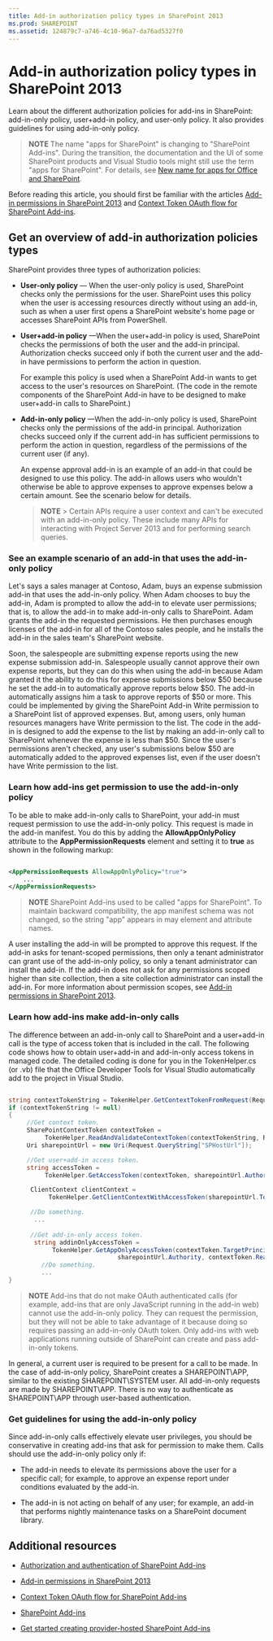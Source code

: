 ```yaml
---
title: Add-in authorization policy types in SharePoint 2013
ms.prod: SHAREPOINT
ms.assetid: 124879c7-a746-4c10-96a7-da76ad5327f0
---
```



# Add-in authorization policy types in SharePoint 2013
Learn about the different authorization policies for add-ins in SharePoint: add-in-only policy, user+add-in policy, and user-only policy. It also provides guidelines for using add-in-only policy.
> **NOTE**
> The name "apps for SharePoint" is changing to "SharePoint Add-ins". During the transition, the documentation and the UI of some SharePoint products and Visual Studio tools might still use the term "apps for SharePoint". For details, see  [New name for apps for Office and SharePoint](new-name-for-apps-for-sharepoint.md#bk_newname). 
  
    
    

Before reading this article, you should first be familiar with the articles  [Add-in permissions in SharePoint 2013](add-in-permissions-in-sharepoint-2013.md) and [Context Token OAuth flow for SharePoint Add-ins](context-token-oauth-flow-for-sharepoint-add-ins.md).
## Get an overview of add-in authorization policies types
<a name="Overview"> </a>

SharePoint provides three types of authorization policies:
  
    
    

- **User-only policy** — When the user-only policy is used, SharePoint checks only the permissions for the user. SharePoint uses this policy when the user is accessing resources directly without using an add-in, such as when a user first opens a SharePoint website's home page or accesses SharePoint APIs from PowerShell.
    
    
    
  
- **User+add-in policy** —When the user+add-in policy is used, SharePoint checks the permissions of both the user and the add-in principal. Authorization checks succeed only if both the current user and the add-in have permissions to perform the action in question.
    
    For example this policy is used when a SharePoint Add-in wants to get access to the user's resources on SharePoint. (The code in the remote components of the SharePoint Add-in have to be designed to make user+add-in calls to SharePoint.)
    
    
    
  
- **Add-in-only policy** —When the add-in-only policy is used, SharePoint checks only the permissions of the add-in principal. Authorization checks succeed only if the current add-in has sufficient permissions to perform the action in question, regardless of the permissions of the current user (if any).
    
    An expense approval add-in is an example of an add-in that could be designed to use this policy. The add-in allows users who wouldn't otherwise be able to approve expenses to approve expenses below a certain amount. See the scenario below for details. 
    
    
    
    > **NOTE**
      > Certain APIs require a user context and can't be executed with an add-in-only policy. These include many APIs for interacting with Project Server 2013 and for performing search queries. 

### See an example scenario of an add-in that uses the add-in-only policy
<a name="Scenario"> </a>

Let's says a sales manager at Contoso, Adam, buys an expense submission add-in that uses the add-in-only policy. When Adam chooses to buy the add-in, Adam is prompted to allow the add-in to elevate user permissions; that is, to allow the add-in to make add-in-only calls to SharePoint. Adam grants the add-in the requested permissions. He then purchases enough licenses of the add-in for all of the Contoso sales people, and he installs the add-in in the sales team's SharePoint website.
  
    
    
Soon, the salespeople are submitting expense reports using the new expense submission add-in. Salespeople usually cannot approve their own expense reports, but they can do this when using the add-in because Adam granted it the ability to do this for expense submissions below $50 because he set the add-in to automatically approve reports below $50. The add-in automatically assigns him a task to approve reports of $50 or more. This could be implemented by giving the SharePoint Add-in Write permission to a SharePoint list of approved expenses. But, among users, only human resources managers have Write permission to the list. The code in the add-in is designed to add the expense to the list by making an add-in-only call to SharePoint whenever the expense is less than $50. Since the user's permissions aren't checked, any user's submissions below $50 are automatically added to the approved expenses list, even if the user doesn't have Write permission to the list.
  
    
    

  
    
    

### Learn how add-ins get permission to use the add-in-only policy
<a name="Approve"> </a>

To be able to make add-in-only calls to SharePoint, your add-in must request permission to use the add-in-only policy. This request is made in the add-in manifest. You do this by adding the **AllowAppOnlyPolicy** attribute to the **AppPermissionRequests** element and setting it to **true** as shown in the following markup:
  
    
    

```XML

<AppPermissionRequests AllowAppOnlyPolicy="true">
    ...
</AppPermissionRequests>
```


> **NOTE**
> SharePoint Add-ins used to be called "apps for SharePoint". To maintain backward compatibility, the app manifest schema was not changed, so the string "app" appears in may element and attribute names. 
  
    
    

A user installing the add-in will be prompted to approve this request. If the add-in asks for tenant-scoped permissions, then only a tenant administrator can grant use of the add-in-only policy, so only a tenant administrator can install the add-in. If the add-in does not ask for any permissions scoped higher than site collection, then a site collection administrator can install the add-in. For more information about permission scopes, see  [Add-in permissions in SharePoint 2013](add-in-permissions-in-sharepoint-2013.md).
  
    
    

### Learn how add-ins make add-in-only calls
<a name="AppOnlyCalls"> </a>

The difference between an add-in-only call to SharePoint and a user+add-in call is the type of access token that is included in the call. The following code shows how to obtain user+add-in and add-in-only access tokens in managed code. The detailed coding is done for you in the TokenHelper.cs (or .vb) file that the Office Developer Tools for Visual Studio automatically add to the project in Visual Studio.
  
    
    

```cs

string contextTokenString = TokenHelper.GetContextTokenFromRequest(Request);
if (contextTokenString != null)
{
     //Get context token.
     SharePointContextToken contextToken =
          TokenHelper.ReadAndValidateContextToken(contextTokenString, Request.Url.Authority);
     Uri sharepointUrl = new Uri(Request.QueryString["SPHostUrl"]);

     //Get user+add-in access token.
     string accessToken =
          TokenHelper.GetAccessToken(contextToken, sharepointUrl.Authority).AccessToken;

      ClientContext clientContext =
           TokenHelper.GetClientContextWithAccessToken(sharepointUrl.ToString(), accessToken);

      //Do something. 
       ...
    
      //Get add-in-only access token.
       string addinOnlyAccessToken = 
            TokenHelper.GetAppOnlyAccessToken(contextToken.TargetPrincipalName, 
                              sharepointUrl.Authority, contextToken.Realm).AccessToken;
         //Do something.
         ...
}
```


> **NOTE**
> Add-ins that do not make OAuth authenticated calls (for example, add-ins that are only JavaScript running in the add-in web) cannot use the add-in-only policy. They can request the permission, but they will not be able to take advantage of it because doing so requires passing an add-in-only OAuth token. Only add-ins with web applications running outside of SharePoint can create and pass add-in-only tokens. 
  
    
    

In general, a current user is required to be present for a call to be made. In the case of add-in-only policy, SharePoint creates a SHAREPOINT\\APP, similar to the existing SHAREPOINT\\SYSTEM user. All add-in-only requests are made by SHAREPOINT\\APP. There is no way to authenticate as SHAREPOINT\\APP through user-based authentication.
  
    
    

### Get guidelines for using the add-in-only policy
<a name="GuidelinesFor"> </a>

Since add-in-only calls effectively elevate user privileges, you should be conservative in creating add-ins that ask for permission to make them. Calls should use the add-in-only policy only if:
  
    
    

- The add-in needs to elevate its permissions above the user for a specific call; for example, to approve an expense report under conditions evaluated by the add-in.
    
  
- The add-in is not acting on behalf of any user; for example, an add-in that performs nightly maintenance tasks on a SharePoint document library.
    
  

## Additional resources
<a name="AR"> </a>


-  [Authorization and authentication of SharePoint Add-ins](authorization-and-authentication-of-sharepoint-add-ins.md)
    
  
-  [Add-in permissions in SharePoint 2013](add-in-permissions-in-sharepoint-2013.md)
    
  
-  [Context Token OAuth flow for SharePoint Add-ins](context-token-oauth-flow-for-sharepoint-add-ins.md)
    
  
-  [SharePoint Add-ins](sharepoint-add-ins.md)
    
  
-  [Get started creating provider-hosted SharePoint Add-ins](get-started-creating-provider-hosted-sharepoint-add-ins.md)
    
  


